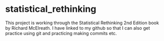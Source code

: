 # statistical_rethinking
This project is working through the Statistical Rethinking 2nd Edition book by Richard McElreath. I have linked to my github so that I can also get practice using git and practicing making commits etc.
